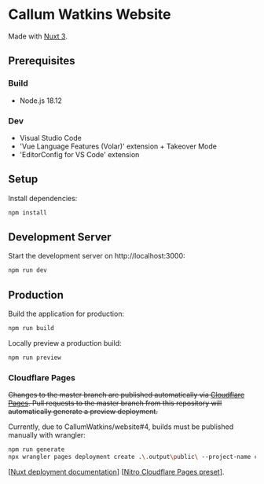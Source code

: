 # Callum Watkins Website
Made with [Nuxt 3](https://nuxt.com/docs/getting-started/introduction).

## Prerequisites
### Build
- Node.js 18.12

### Dev
- Visual Studio Code
- 'Vue Language Features (Volar)' extension + Takeover Mode
- 'EditorConfig for VS Code' extension

## Setup
Install dependencies:

```bash
npm install
```

## Development Server
Start the development server on http://localhost:3000:

```bash
npm run dev
```

## Production
Build the application for production:

```bash
npm run build
```

Locally preview a production build:

```bash
npm run preview
```

### Cloudflare Pages
~~Changes to the master branch are published automatically via [Cloudflare Pages](https://pages.cloudflare.com/). Pull requests to the master branch from this repository will automatically generate a preview deployment.~~

Currently, due to CallumWatkins/website#4, builds must be published manually with wrangler:

```bash
npm run generate
npx wrangler pages deployment create .\.output\public\ --project-name callumwatkins
```

[[Nuxt deployment documentation](https://nuxt.com/docs/getting-started/deployment)]
[[Nitro Cloudflare Pages preset](https://nitro.unjs.io/deploy/providers/cloudflare#cloudflare-pages)].
